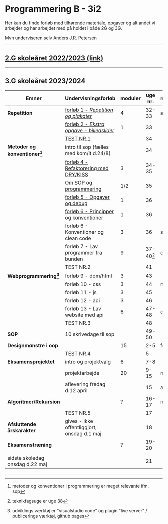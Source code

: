 # Programmering B - 3i2

Her kan du finde forløb med tilhørende materiale, opgaver og alt andet vi arbejder og har arbejdet med på holdet i både 2G og 3G.

Mvh underviseren selv Anders J.R. Petersen

---

## [2.G skoleåret 2022/2023 (link)](forlob_2i2/README_2i2.md)    

---

## 3.G skoleåret 2023/2024

| Emner                           | Undervisningsforløb                                                                                  | moduler | uge nr.         | måned |
| ------------------------------- | ---------------------------------------------------------------------------------------------------- | ------- | --------------- | ----- |
| **Repetition**                  | [forløb 1 - *Repetition og plakater*](forlob1_repetition/forlob1_rep.md)                             | 4       | 32-33           | aug   |
|                                 | [forløb 2 - *Ekstra opgave - billedslider*](forlob2_slider_extra/forlob2_slider_extra.md)            | 1       | 33              |       |
|                                 | [TEST NR.1](forlob3_test1/forlob3_test1.md)                                                          |         | 34              |       |
| **Metoder og konventioner[^1]** | intro til sop (fælles med kom/it d.24/8)                                                             |         | 34              |       |
|                                 | [forløb 4 - Refaktorering med DRY/KISS](forlob4_metode_dry/forlob4.md)                               | 3       | 34-35           |       |
|                                 | [Om SOP og programmering](forlob5_sop/forlob5_sop.md)                                                | 1/2     | 35              |       |
|                                 | [forløb 5 - Opgaver og debug](forlob5_opgaver_og_debuging/forlob5.md)                                | 1       | 36              |       |
|                                 | [forløb 6 - Principper og konventioner](forlob6_designprincipper/forlob6.md)                         | 1       | 36              |       |
|                                 | forløb 6 - Konventioner og clean code                                                                | 3       | 36              | sep   |
|                                 | forløb 7 - Lav programmer fra bunden                                                                 | 9       | 37-40[^2]       | okt   |
|                                 | TEST NR.2                                                                                            |         | 41              |       |
| **Webprogrammering[^3]**        | forløb 9 - dom/html                                                                                  | 3       | 43              |       |
|                                 | forløb 10 - css                                                                                      | 3       | 44              | nov   |
|                                 | forløb 11 - js                                                                                       | 3       | 45              |       |
|                                 | forløb 12 - api                                                                                      | 3       | 46              |       |
|                                 | forløb 13 - Lav website med api                                                                      | 6       | 47-48           | dec   |
|                                 | TEST NR.3                                                                                            |         | 48              |       |
| **SOP**                         | 10 skrivedage til sop                                                                                |         | 49-50           |       |
| **Designmønstre i oop**         |                                                                                                      | 15      | 2-5             | feb   |
|                                 | TEST NR.4                                                                                            |         | 5               |       |
| **Eksamensprojektet**           | intro og projektvalg                                                                                 | 6       | 7-8             |       |
|                                 | projektarbejde                                                                                       | 20      | 9-15            | mar   |
|                                 | aflevering fredag d.12 april                                                                         |         | 15              | apr   |
| **Algoritmer/Rekursion**        |                                                                                                      | ?       | 16-17           | maj   |
|                                 | TEST NR.5                                                                                            |         | 17              |       |
| **Afsluttende årskarakter**     | gives - ikke offentliggjort, onsdag d.1 maj                                                          |         | 18              |       |
| **Eksamenstræning**             |                                                                                                      | ?       | 19-20           |       |
|                                 |                                                                                                      |         |                 |       |
| sidste skoledag onsdag d.22 maj |                                                                                                      |         | 21              |       |

[^1]: metoder og konventioner i programmering er meget relevante ifm. sop
[^2]: teknikfagsuge er uge 38
[^3]: udviklings værktøj er "visualstudio code" og  plugin "live server" / publicerings værktøj, github pages

---




